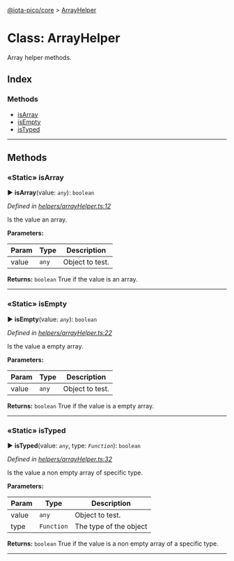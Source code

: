 [@iota-pico/core](../README.md) > [ArrayHelper](../classes/arrayhelper.md)



# Class: ArrayHelper


Array helper methods.

## Index

### Methods

* [isArray](arrayhelper.md#isarray)
* [isEmpty](arrayhelper.md#isempty)
* [isTyped](arrayhelper.md#istyped)



---
## Methods
<a id="isarray"></a>

### «Static» isArray

► **isArray**(value: *`any`*): `boolean`



*Defined in [helpers/arrayHelper.ts:12](https://github.com/iotaeco/iota-pico-core/blob/8dad1d3/src/helpers/arrayHelper.ts#L12)*



Is the value an array.


**Parameters:**

| Param | Type | Description |
| ------ | ------ | ------ |
| value | `any`   |  Object to test. |





**Returns:** `boolean`
True if the value is an array.






___

<a id="isempty"></a>

### «Static» isEmpty

► **isEmpty**(value: *`any`*): `boolean`



*Defined in [helpers/arrayHelper.ts:22](https://github.com/iotaeco/iota-pico-core/blob/8dad1d3/src/helpers/arrayHelper.ts#L22)*



Is the value a empty array.


**Parameters:**

| Param | Type | Description |
| ------ | ------ | ------ |
| value | `any`   |  Object to test. |





**Returns:** `boolean`
True if the value is a empty array.






___

<a id="istyped"></a>

### «Static» isTyped

► **isTyped**(value: *`any`*, type: *`Function`*): `boolean`



*Defined in [helpers/arrayHelper.ts:32](https://github.com/iotaeco/iota-pico-core/blob/8dad1d3/src/helpers/arrayHelper.ts#L32)*



Is the value a non empty array of specific type.


**Parameters:**

| Param | Type | Description |
| ------ | ------ | ------ |
| value | `any`   |  Object to test. |
| type | `Function`   |  The type of the object |





**Returns:** `boolean`
True if the value is a non empty array of a specific type.






___


